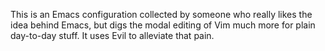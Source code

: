 This is an Emacs configuration collected by someone who really likes
the idea behind Emacs, but digs the modal editing of Vim much more for
plain day-to-day stuff. It uses Evil to alleviate that pain.
